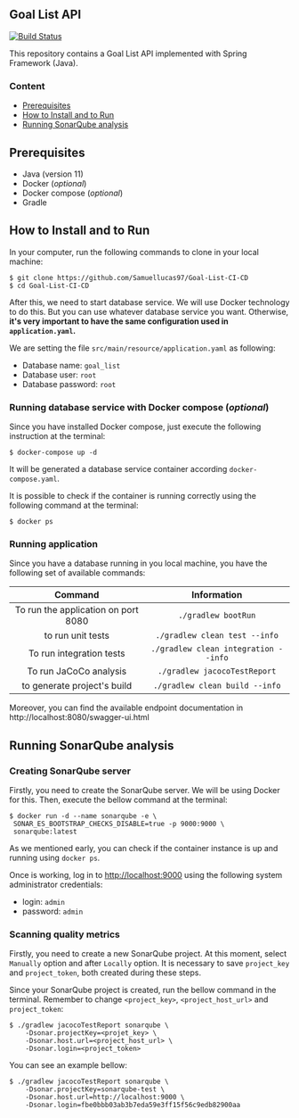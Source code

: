 ## Goal List API

[![Build Status](https://travis-ci.com/Samuellucas97/Goal-List-CI-CD.svg?branch=main)](https://travis-ci.com/Samuellucas97/Goal-List-CI-CD)

This repository contains a Goal List API implemented with Spring Framework (Java).

### Content

 - [Prerequisites](#prerequisites)
 - [How to Install and to Run](#how-to-install-and-to-run)
 - [Running SonarQube analysis](#running-sonarqube-analysis)


## Prerequisites

- Java (version 11)
- Docker (_optional_)
- Docker compose (_optional_)
- Gradle

## How to Install and to Run

In your computer, run the following commands to clone in your local machine:

```
$ git clone https://github.com/Samuellucas97/Goal-List-CI-CD  
$ cd Goal-List-CI-CD
```

After this, we need to start database service. We will use Docker technology to do this. But you can use whatever database service you want.
Otherwise, **it's very important to have the same configuration used in `application.yaml`.**

We are setting the file `src/main/resource/application.yaml` as following: 

- Database name: `goal_list`
- Database user: `root`
- Database password: `root`

### Running database service with Docker compose (_optional_)

Since you have installed Docker compose, just execute the following instruction at the terminal:

```
$ docker-compose up -d
```

It will be generated a database service container according `docker-compose.yaml`.

It is possible to check if the container is running correctly using the following command at the terminal:

```
$ docker ps
```
  

### Running application

Since you have a database running in you local machine, you have the following set of available commands:

|                Command               |              Information             |
|:------------------------------------:|:------------------------------------:|
| To run the application  on port 8080 |          `./gradlew bootRun`         |
|           to run unit tests          |     `./gradlew clean test --info`    |
|       To run integration tests       | `./gradlew clean integration --info` |
|       To run JaCoCo analysis       | `./gradlew jacocoTestReport` |
|      to generate project's build     |    `./gradlew clean build --info`    |


Moreover, you can find the available endpoint documentation in http://localhost:8080/swagger-ui.html


## Running SonarQube analysis

### Creating SonarQube server

Firstly, you need to create the SonarQube server. We will be using Docker for this. Then, execute the bellow command at the terminal:

```
$ docker run -d --name sonarqube -e \
 SONAR_ES_BOOTSTRAP_CHECKS_DISABLE=true -p 9000:9000 \
 sonarqube:latest
```

As we mentioned early, you can check if the container instance is up and running using `docker ps`.

Once is working, log in to [http://localhost:9000](http://localhost:9000) using the following system administrator credentials:

- login: `admin`
- password: `admin`

### Scanning quality metrics 

Firstly, you need to create a new SonarQube project. At this moment, select `Manually` option and after `Locally`
option. It is necessary to save `project_key` and `project_token`, both created during these steps.


Since your SonarQube project is created, run the bellow command in the terminal. Remember to change `<project_key>`, `<project_host_url>` and `project_token`:

```
$ ./gradlew jacocoTestReport sonarqube \
    -Dsonar.projectKey=<projet_key> \
    -Dsonar.host.url=<project_host_url> \
    -Dsonar.login=<project_token> 
```

You can see an example bellow:


```
$ ./gradlew jacocoTestReport sonarqube \
    -Dsonar.projectKey=sonarqube-test \
    -Dsonar.host.url=http://localhost:9000 \
    -Dsonar.login=fbe0bbb03ab3b7eda59e3ff15f56c9edb82900aa 
```
